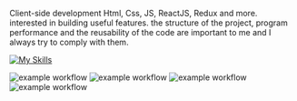 Client-side development Html, Css, JS, ReactJS, Redux and more. interested in building useful features. the structure of the project, program performance and the reusability of the code are important to me and I always try to comply with them.

[![My Skills](https://skillicons.dev/icons?i=html,css,js,react,redux,git,github,vscode,ai,ps)](https://skillicons.dev)

![example workflow](https://img.shields.io/badge/Coding-always-brightgreen)  ![example workflow](https://img.shields.io/badge/Book-always-blueviolet)  ![example workflow](https://img.shields.io/badge/Sport-always-blue)  ![example workflow](https://img.shields.io/badge/Game-rarely-orange)


